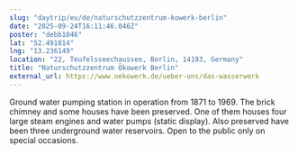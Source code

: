 ```yaml
---
slug: "daytrip/eu/de/naturschutzzentrum-kowerk-berlin"
date: "2025-09-24T16:11:46.046Z"
poster: "debb1046"
lat: "52.491814"
lng: "13.236149"
location: "22, Teufelsseechaussee, Berlin, 14193, Germany"
title: "Naturschutzzentrum Ökowerk Berlin"
external_url: https://www.oekowerk.de/ueber-uns/das-wasserwerk
---
```

Ground water pumping station in operation from 1871 to 1969. The brick chimney and some houses have been preserved. One of them houses four large steam engines and water pumps (static display). Also preserved have been three underground water reservoirs. Open to the public only on special occasions. 